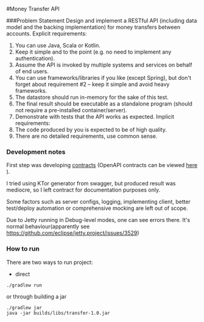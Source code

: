 #Money Transfer API

###Problem Statement
Design and implement a RESTful API (including data model and the backing implementation)
for money transfers between accounts.
Explicit requirements:

1. You can use Java, Scala or Kotlin.
2. Keep it simple and to the point (e.g. no need to implement any authentication).
3. Assume the API is invoked by multiple systems and services on behalf of end users.
4. You can use frameworks/libraries if you like (except Spring), but don't forget about
requirement #2 – keep it simple and avoid heavy frameworks.
5. The datastore should run in-memory for the sake of this test.
6. The final result should be executable as a standalone program (should not require
a pre-installed container/server).
7. Demonstrate with tests that the API works as expected.
Implicit requirements:
1. The code produced by you is expected to be of high quality.
2. There are no detailed requirements, use common sense.


### Development notes

First step was developing [contracts](./src/main/resources/contracts.yaml) (OpenAPI contracts can be viewed [here](https://editor.swagger.io) ). 

I tried using KTor generator from swagger, but produced result was mediocre, so I left contract for documentation purposes only.  

Some factors such as server configs, logging,  implementing client, better test/deploy automation or comprehensive mocking are left out of scope.

Due to Jetty running in Debug-level modes, one can see errors there. It's normal behaviour(apparently see https://github.com/eclipse/jetty.project/issues/3529) 
### How to run 

There are two ways to run project: 

- direct
```
./gradlew run
```

or through building a jar
```
./gradlew jar
java -jar builds/libs/transfer-1.0.jar
```